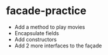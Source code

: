 # facade-practice

- Add a method to play movies
- Encapsulate fields 
- Add constructors
- Add 2 more interfaces to the façade
